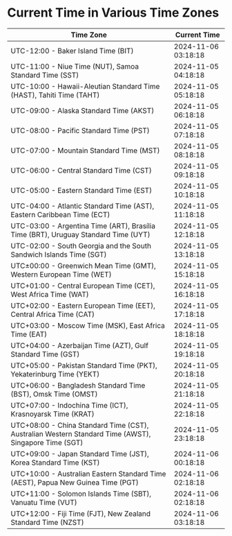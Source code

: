 # Current Time in Various Time Zones

| Time Zone | Current Time |
|-----------|--------------|
| UTC-12:00 - Baker Island Time (BIT) | 2024-11-06 03:18:18 |
| UTC-11:00 - Niue Time (NUT), Samoa Standard Time (SST) | 2024-11-05 04:18:18 |
| UTC-10:00 - Hawaii-Aleutian Standard Time (HAST), Tahiti Time (TAHT) | 2024-11-05 05:18:18 |
| UTC-09:00 - Alaska Standard Time (AKST) | 2024-11-05 06:18:18 |
| UTC-08:00 - Pacific Standard Time (PST) | 2024-11-05 07:18:18 |
| UTC-07:00 - Mountain Standard Time (MST) | 2024-11-05 08:18:18 |
| UTC-06:00 - Central Standard Time (CST) | 2024-11-05 09:18:18 |
| UTC-05:00 - Eastern Standard Time (EST) | 2024-11-05 10:18:18 |
| UTC-04:00 - Atlantic Standard Time (AST), Eastern Caribbean Time (ECT) | 2024-11-05 11:18:18 |
| UTC-03:00 - Argentina Time (ART), Brasília Time (BRT), Uruguay Standard Time (UYT) | 2024-11-05 12:18:18 |
| UTC-02:00 - South Georgia and the South Sandwich Islands Time (SGT) | 2024-11-05 13:18:18 |
| UTC±00:00 - Greenwich Mean Time (GMT), Western European Time (WET) | 2024-11-05 15:18:18 |
| UTC+01:00 - Central European Time (CET), West Africa Time (WAT) | 2024-11-05 16:18:18 |
| UTC+02:00 - Eastern European Time (EET), Central Africa Time (CAT) | 2024-11-05 17:18:18 |
| UTC+03:00 - Moscow Time (MSK), East Africa Time (EAT) | 2024-11-05 18:18:18 |
| UTC+04:00 - Azerbaijan Time (AZT), Gulf Standard Time (GST) | 2024-11-05 19:18:18 |
| UTC+05:00 - Pakistan Standard Time (PKT), Yekaterinburg Time (YEKT) | 2024-11-05 20:18:18 |
| UTC+06:00 - Bangladesh Standard Time (BST), Omsk Time (OMST) | 2024-11-05 21:18:18 |
| UTC+07:00 - Indochina Time (ICT), Krasnoyarsk Time (KRAT) | 2024-11-05 22:18:18 |
| UTC+08:00 - China Standard Time (CST), Australian Western Standard Time (AWST), Singapore Time (SGT) | 2024-11-05 23:18:18 |
| UTC+09:00 - Japan Standard Time (JST), Korea Standard Time (KST) | 2024-11-06 00:18:18 |
| UTC+10:00 - Australian Eastern Standard Time (AEST), Papua New Guinea Time (PGT) | 2024-11-06 02:18:18 |
| UTC+11:00 - Solomon Islands Time (SBT), Vanuatu Time (VUT) | 2024-11-06 02:18:18 |
| UTC+12:00 - Fiji Time (FJT), New Zealand Standard Time (NZST) | 2024-11-06 03:18:18 |

